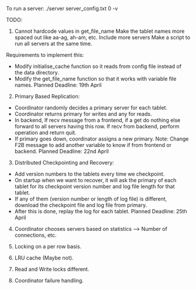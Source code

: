 To run a server:
./server server_config.txt 0 -v

TODO:
1. Cannot hardcode values in get_file_name 
    Make the tablet names more spaced out like aa-ag, ah-am, etc.
    Include more servers
    Make a script to run all servers at the same time.

Requirements to implement this:
- Modify initialise_cache function so it reads from config file instead of the data directory.
- Modify the get_file_name function so that it works with variable file names.
Planned Deadline: 19th April

2. Primary Based Replication:
- Coordinator randomly decides a primary server for each tablet.
- Coordinator returns primary for writes and any for reads.
- In backend, If recv message from a frontend, if a get do nothing else forward to all servers having this row.
              If recv from backend, perform operation and return quit.
- If primary goes down, coordinator assigns a new primary.
Note: Change F2B message to add another variable to know if from frontend or backend.
Planned Deadline: 22nd April

3. Distributed Checkpointing and Recovery:
- Add version numbers to the tablets every time we checkpoint.
- On startup when we want to recover, it will ask the primary of each tablet for its checkpoint version number and log file length for that tablet.
- If any of them (version number or length of log file) is different, download the checkpoint file and log file from primary.
- After this is done, replay the log for each tablet.
Planned Deadline: 25th April

4. Coordinator chooses servers based on statistics --> Number of connections, etc.

5. Locking on a per row basis.

6. LRU cache (Maybe not).

7. Read and Write locks different.

8. Coordinator failure handling.